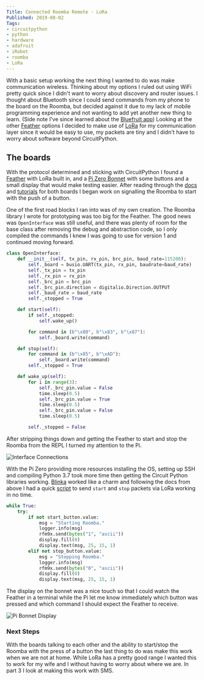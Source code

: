 ```yaml
---
Title: Connected Roomba Remote - LoRa
Published: 2019-08-02
Tags:
- circuitpython
- python
- hardware
- adafruit
- iRobot
- roomba
- LoRa
---
```


With a basic setup working the next thing I wanted to do was make communication
wireless. Thinking about my options I ruled out using WiFi pretty quick since I
didn't want to worry about discovery and router issues. I thought about
Bluetooth since I could send commands from my phone to the board on the Roomba,
but decided against it due to my lack of mobile programming experience and not
wanting to add yet another new thing to learn. (Side note I've since learned
about the
[Bluefruit app](https://learn.adafruit.com/bluefruit-le-connect/features))
Looking at the other [Feather](https://www.adafruit.com/feather) options I
decided to make use of
[LoRa](https://learn.adafruit.com/adafruit-feather/lora-radio-feathers)
for my communication layer since it would be easy to use, my packets are tiny
and I didn't have to worry about software beyond CircuitPython.

## The boards

With the protocol determined and sticking with CircuitPython I found a
[Feather](https://www.adafruit.com/product/3179) with LoRa built in, and a
[Pi Zero Bonnet](https://www.adafruit.com/product/4074) with some buttons and a
small display that would make testing easier. After reading through the
[docs](https://learn.adafruit.com/adafruit-feather-m0-radio-with-lora-radio-module)
and
[tutorials](https://learn.adafruit.com/lora-and-lorawan-radio-for-raspberry-pi/rfm9x-raspberry-pi-setup)
for both boards I began work on signalling the Roomba to start with the push of
a button.

One of the first road blocks I ran into was of my own creation. The Roomba
library I wrote for prototyping was too big for the Feather. The good news was
`OpenInterface` was still useful, and there was plenty of room for the base
class after removing the debug and abstraction code, so I only compiled the
commands I knew I was going to use for version 1 and continued moving forward.

```python
class OpenInterface:
    def __init__(self, tx_pin, rx_pin, brc_pin, baud_rate=115200):
        self._board = busio.UART(tx_pin, rx_pin, baudrate=baud_rate)
        self._tx_pin = tx_pin
        self._rx_pin = rx_pin
        self._brc_pin = brc_pin
        self._brc_pin.direction = digitalio.Direction.OUTPUT
        self._baud_rate = baud_rate
        self._stopped = True

    def start(self):
        if self._stopped:
            self.wake_up()

        for command in (b"\x80", b"\x83", b"\x87"):
            self._board.write(command)

    def stop(self):
        for command in (b"\x85", b"\xAD"):
            self._board.write(command)
        self._stopped = True

    def wake_up(self):
        for i in range(3):
            self._brc_pin.value = False
            time.sleep(0.5)
            self._brc_pin.value = True
            time.sleep(0.5)
            self._brc_pin.value = False
            time.sleep(0.5)

        self._stopped = False

```

After stripping things down and getting the Feather to start and stop the
Roomba from the REPL I turned my attention to the Pi.

![Interface Connections](/assets/images/connected-roomba-full.jpg)

With the Pi Zero providing more resources installing the OS, setting up SSH and
compiling Python 3.7 took more time then getting the Circuit Python libraries
working. [Blinka](https://pypi.org/project/Adafruit-Blinka/) worked like a
charm and following the docs from above I had a quick
[script](https://git.burningdaylight.io/bot_commander/tree/master/pi/button_listener.py)
to send `start` and `stop` packets via LoRa working in no time.

```python
while True:
    try:
        if not start_button.value:
            msg = "Starting Roomba."
            logger.info(msg)
            rfm9x.send(bytes("1", "ascii"))
            display.fill(0)
            display.text(msg, 25, 15, 1)
        elif not stop_button.value:
            msg = "Stopping Roomba."
            logger.info(msg)
            rfm9x.send(bytes("0", "ascii"))
            display.fill(0)
            display.text(msg, 25, 15, 1)
```

The display on the bonnet was a nice touch so that I could watch the Feather in
a terminal while the Pi let me know immediately which button was pressed and
which command I should expect the Feather to receive.

![Pi Bonnet Display](/assets/images/connected-roomba-pi-start.jpg)

### Next Steps

With the boards talking to each other and the ability to start/stop the Roomba
with the press of a button the last thing to do was make this work when we are
not at home. While LoRa has a pretty good range I wanted this to work for my
wife and I without having to worry about where we are. In part 3 I look at
making this work with SMS.
